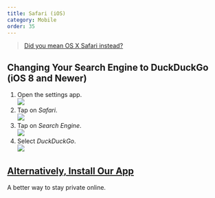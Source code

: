 ```yaml
---
title: Safari (iOS)
category: Mobile
order: 35
---
```


> <a href="{{ site.baseurl }}/desktop/safari">Did you mean OS X Safari instead?</a>

<h2>Changing Your Search Engine to DuckDuckGo (iOS 8 and Newer)</h2>
<ol>
    <li>
        Open the settings app.
        <br>
        <img src="{{ site.baseurl }}/images/837a376e260a3c576519500e36e52913.png" />
    </li>
    <li>
        Tap on <em>Safari</em>.
        <br>
        <img src="{{ site.baseurl }}/images/5abf4bfa8929da07b7f8deed1ea353d9.png" />
    </li>
    <li>
        Tap on <em>Search Engine</em>.
        <br>
        <img src="{{ site.baseurl }}/images/fe2bf703bdc3a6a0442cddace409b0db.png" />
    </li>
    <li>
        Select <em>DuckDuckGo</em>.
        <br>
        <img src="{{ site.baseurl }}/images/f9e3886a7bebee1080f3057ded594bd7.png" />
    </li>
</ol>

<h2>
    <a href="https://apps.apple.com/us/app/duckduckgo-private-browser/id663592361">Alternatively, Install Our App</a>
</h2>
A better way to stay private online.
